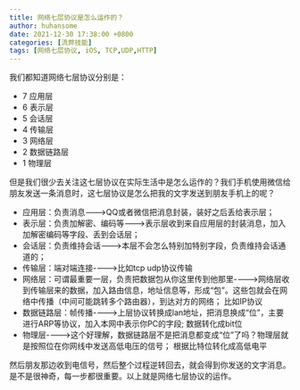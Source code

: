 ```yaml
---
title: 网络七层协议是怎么运作的？
author: huhansome
date: 2021-12-30 17:38:00 +0800
categories: [流弊技能]
tags: [网络七层协议, iOS, TCP,UDP,HTTP]
---
```


我们都知道网络七层协议分别是：

- 7 应用层 
- 6 表示层 
- 5 会话层 
- 4 传输层 
- 3 网络层 
- 2 数据链路层
- 1 物理层

但是我们很少去关注这七层协议在实际生活中是怎么运作的？我们手机使用微信给朋友发送一条消息时，这七层协议是怎么把我的文字发送到朋友手机上的呢？

- 应用层：负责消息--->QQ或者微信把消息封装，装好之后丢给表示层；
- 表示层：负责加解密、编码等--->表示层收到来自应用层的封装消息，加入加解密编码等字段、丢到会话层；
- 会话层：负责维持会话--->本层不会怎么特别加特别字段，负责维持会话通道的；
- 传输层：端对端连接---->比如tcp  udp协议传输
- 网络层：可谓最重要一层，负责把数据包从你这里传到他那里---->网络层收到传输层来的数据，加入路由信息，地址信息等，形成“包”。这些包就会在网络中传播（中间可能跳转多个路由器），到达对方的网络；   比如IP协议
- 数据链路层：帧传播---->上层协议转换成lan地址，把消息换成“位”，主要进行ARP等协议，加入本网中表示你PC的字段; 数据转化成bit位
- 物理层---->这个好理解，数据链路层不是把消息都变成“位”了吗？物理层就是按照位在你网线中发送高低电压的信号；  根据比特位转化成高低电平

然后朋友那边收到电信号，然后整个过程逆转回去，就会得到你发送的文字消息。是不是很神奇，每一步都很重要。以上就是网络七层协议的运作。